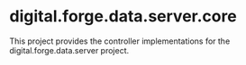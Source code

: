 # digital.forge.data.server.core

This project provides the controller implementations for the
digital.forge.data.server project.
